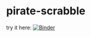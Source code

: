 # pirate-scrabble

try it here:
[![Binder](https://mybinder.org/badge_logo.svg)](https://mybinder.org/v2/gh/sv3/pirate-scrabble/master?filepath=apps%2Fpirate-scrabble.ipynb)
